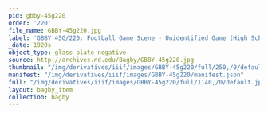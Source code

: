 ```yaml
---
pid: gbby-45g220
order: '220'
file_name: GBBY-45g220.jpg
label: 'GBBY 45G/220: Football Game Scene - Unidentified Game (High School?) - c1920s'
_date: 1920s
object_type: glass plate negative
source: http://archives.nd.edu/Bagby/GBBY-45g220.jpg
thumbnail: "/img/derivatives/iiif/images/GBBY-45g220/full/250,/0/default.jpg"
manifest: "/img/derivatives/iiif/images/GBBY-45g220/manifest.json"
full: "/img/derivatives/iiif/images/GBBY-45g220/full/1140,/0/default.jpg"
layout: bagby_item
collection: bagby
---
```

